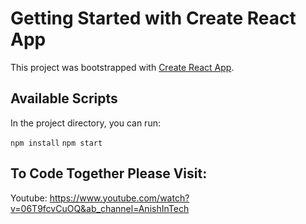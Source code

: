 # Getting Started with Create React App

This project was bootstrapped with [Create React App](https://github.com/facebook/create-react-app).

## Available Scripts

In the project directory, you can run:

`npm install`
`npm start`

## To Code Together Please Visit:
Youtube: https://www.youtube.com/watch?v=06T9fcvCuOQ&ab_channel=AnishInTech
